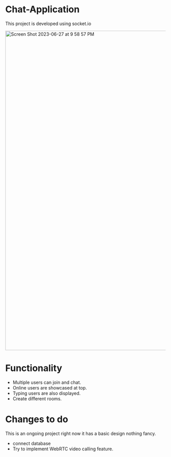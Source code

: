 # Chat-Application

This project is developed using socket.io

<img width="1000" alt="Screen Shot 2023-06-27 at 9 58 57 PM" src="https://github.com/shree-1788/Chat-Application/assets/87227032/83dbd707-4037-4beb-9ec9-21feda31ab4a">


# Functionality
* Multiple users can join and chat.
* Online users are showcased at top.
* Typing users are also displayed.
* Create different rooms.

# Changes to do
This is an ongoing project right now it has a basic design nothing fancy.
* connect database 
* Try to implement WebRTC video calling feature.
  
